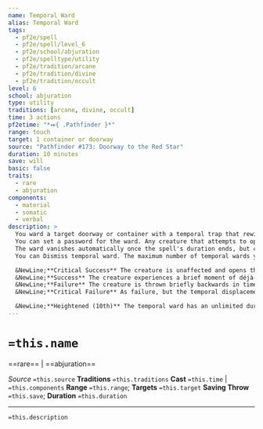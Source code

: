 ```yaml
---
name: Temporal Ward
alias: Temporal Ward
tags:
  - pf2e/spell
  - pf2e/spell/level_6
  - pf2e/school/abjuration
  - pf2e/spelltype/utility
  - pf2e/tradition/arcane
  - pf2e/tradition/divine
  - pf2e/tradition/occult
level: 6
school: abjuration
type: utility
traditions: [arcane, divine, occult]
time: 3 actions
pf2etime: "*⬽{ .Pathfinder }*"
range: touch
target: 1 container or doorway
source: "Pathfinder #173: Doorway to the Red Star"
duration: 10 minutes
save: will
basic: false
traits:
  - rare
  - abjuration
components:
  - material
  - somatic
  - verbal
description: >
  You ward a target doorway or container with a temporal trap that rewinds the personal timeline of creatures trying to open it. A creature attempting to open a warded doorway or container must attempt a Will save with the below results.
  You can set a password for the ward. Any creature that attempts to open the target container, or to open or pass through the target doorway without speaking the password must attempt a save as normal.
  The ward vanishes automatically once the spell's duration ends, but can be removed before then as if it were a magical trap, using your spell DC for both the Perception check to notice it and Thievery check to disable it. Both checks require the creature attempting them to have expert proficiency in order to succeed.
  You can Dismiss temporal ward. The maximum number of temporal wards you can have active at a time is equal to your spellcasting ability modifier.

  &NewLine;**Critical Success** The creature is unaffected and opens the doorway or the container as normal.
  &NewLine;**Success** The creature experiences a brief moment of déjà-vu in which they're convinced they already opened the door. They must use an additional action to open the door. If they can't or don't want to do so, the action or activity they used to open the door or container is wasted, and the door or container remains closed.
  &NewLine;**Failure** The creature is thrown briefly backwards in time. The action or activity they used to open the door or container is wasted and they're returned to the position they were located at during the start of their turn. Their turn then ends.
  &NewLine;**Critical Failure** As failure, but the temporal displacement also causes the creature to lose their bearings, making them [[Confused]] for 1 minute.

  &NewLine;**Heightened (10th)** The temporal ward has an unlimited duration, until it is counteracted, Dismissed, or Disarmed.
---
```

# `=this.name`
==rare== | ==abjuration==

*Source* `=this.source`
**Traditions** `=this.traditions`
**Cast** `=this.time` | `=this.components`
**Range** `=this.range`; **Targets** `=this.target`
**Saving Throw** `=this.save`; **Duration** `=this.duration`

***
`=this.description`